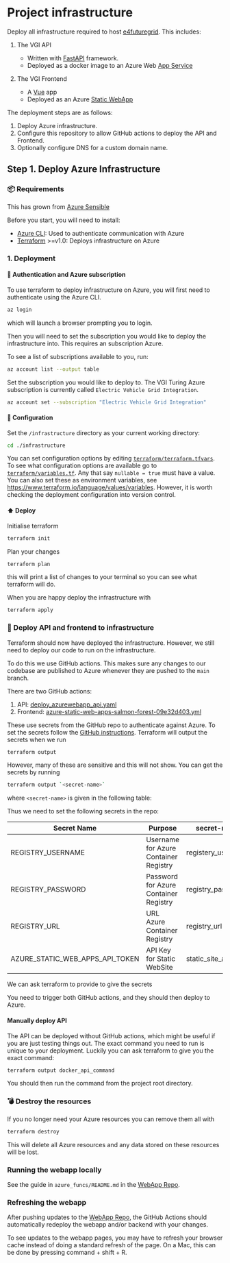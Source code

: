 # Project infrastructure

Deploy all infrastructure required to host [e4futuregrid](https://www.e4futuregrid.com/). This includes:

1. The VGI API
    - Written with [FastAPI](https://fastapi.tiangolo.com/) framework.
    - Deployed as a docker image to an Azure Web [App Service](https://docs.microsoft.com/en-us/azure/app-service/overview)
  
2. The VGI Frontend
    - A [Vue](https://vuejs.org/v2/guide/) app
    - Deployed as an Azure [Static WebApp](https://docs.microsoft.com/en-us/azure/static-web-apps/getting-started?tabs=vue)


The deployment steps are as follows:

1. Deploy Azure infrastructure.
2. Configure this repository to allow GitHub actions to deploy the API and Frontend.
3. Optionally configure DNS for a custom domain name.

## Step 1. Deploy Azure Infrastructure

### 📦 Requirements

This has grown from [Azure Sensible](https://github.com/alan-turing-institute/azure-sensible)

Before you start, you will need to install:

- [Azure CLI](https://docs.microsoft.com/en-us/cli/azure/install-azure-cli): Used to authenticate communication with Azure
- [Terraform](https://learn.hashicorp.com/tutorials/terraform/install-cli) >=v1.0: Deploys infrastructure on Azure

### 1. Deployment

#### 🔑 Authentication and Azure subscription
To use terraform to deploy infrastructure on Azure, you will first need to
authenticate using the Azure CLI.

```bash
az login
```

which will launch a browser prompting you to login.

Then you will need to set the subscription you would like to deploy the infrastructure into. This requires an subscription Azure.

To see a list of subscriptions available to you, run:

```bash
az account list --output table
```

Set the subscription you would like to deploy to. The VGI Turing Azure subscription is currently called `Electric Vehicle Grid Integration`.

```bash
az account set --subscription "Electric Vehicle Grid Integration"
```

#### :wrench: Configuration

Set the `/infrastructure` directory as your current working directory:

```bash
cd ./infrastructure
```

You can set configuration options by editing [`terraform/terraform.tfvars`](terraform/terraform.tfvars). To see what configuration options are available go to [`terraform/variables.tf`](terraform/variables.tf). Any that say `nullable = true` must have a value. You can also set these as environment variables, see https://www.terraform.io/language/values/variables. However, it is worth checking the deployment configuration into version control.

#### :arrow_up: Deploy

Initialise terraform

```bash
terraform init
```

Plan your changes

```bash
terraform plan
```

this will print a list of changes to your terminal so you can see what terraform will do.

When you are happy deploy the infrastructure with

```bash
terraform apply
```

### :hammer: Deploy API and frontend to infrastructure

Terraform should now have deployed the infrastructure. However, we still need to deploy our code to run on the infrastructure.

To do this we use GitHub actions. This makes sure any changes to our codebase are published to Azure whenever they are pushed to the `main` branch.

There are two GitHub actions:

1. API: [deploy_azurewebapp_api.yaml](../.github/workflows/deploy_azurewebapp_api.yaml)
2. Frontend: [azure-static-web-apps-salmon-forest-09e32d403.yml](../.github/workflows/azure-static-web-apps-salmon-forest-09e32d403.yml)

These use secrets from the GitHub repo to authenticate against Azure. To set the secrets follow the [GitHub instructions](https://docs.github.com/en/actions/security-guides/encrypted-secrets). Terraform will output the secrets when we run

```bash
terraform output
```

However, many of these are sensitive and this will not show. You can get the secrets by running

```bash
terraform output `<secret-name>`
```

where `<secret-name>` is given in the following table:


 Thus we need to set the following secrets in the repo:

| Secret Name                     | Purpose                               | secret-name         |
| ------------------------------- | ------------------------------------- | ------------------- |
| REGISTRY_USERNAME               | Username for Azure Container Registry | registery_username  |
| REGISTRY_PASSWORD               | Password for Azure Container Registry | registry_password   |
| REGISTRY_URL                    | URL Azure Container Registry          | registry_url        |
| AZURE_STATIC_WEB_APPS_API_TOKEN | API Key for Static WebSite            | static_site_api_key |

We can ask terraform to provide to give the secrets


You need to trigger both GitHub actions, and they should then deploy to Azure.

#### Manually deploy API

The API can be deployed without GitHub actions, which might be useful if you are just testing things out. The exact command you need to run is unique to your deployment. Luckily you can ask terraform to give you the exact command:

```bash
terraform output docker_api_command
```

You should then run the command from the project root directory.

### 💣 Destroy the resources

If you no longer need your Azure resources you can remove them all with

```bash
terraform destroy
```

This will delete all Azure resources and any data stored on these resources will
be lost.

### Running the webapp locally

See the guide in `azure_funcs/README.md` in the [WebApp Repo](https://github.com/alan-turing-institute/vehicle-grid-integration-webapp-private).

### Refreshing the webapp

After pushing updates to the [WebApp Repo](https://github.com/alan-turing-institute/vehicle-grid-integration-webapp-private), the GitHub Actions should automatically redeploy the webapp and/or backend with your changes.

To see updates to the webapp pages, you may have to refresh your browser cache instead of doing a standard refresh of the page.
On a Mac, this can be done by pressing command + shift + R.
